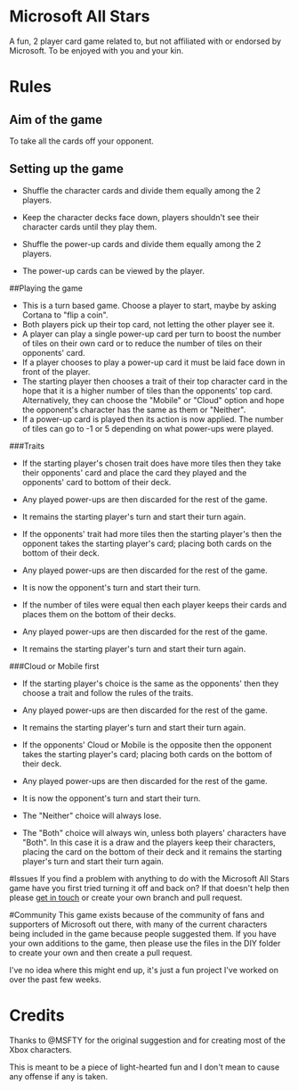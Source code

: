 # Microsoft All Stars
A fun, 2 player card game related to, but not affiliated with or endorsed by Microsoft. To be enjoyed with you and your kin.

# Rules

## Aim of the game
To take all the cards off your opponent.

## Setting up the game

* Shuffle the character cards and divide them equally among the 2 players.
* Keep the character decks face down, players shouldn't see their character cards until they play them.

* Shuffle the power-up cards and divide them equally among the 2 players.
* The power-up cards can be viewed by the player.

##Playing the game

* This is a turn based game. Choose a player to start, maybe by asking Cortana to "flip a coin". 
* Both players pick up their top card, not letting the other player see it.
* A player can play a single power-up card per turn to boost the number of tiles on their own card or to reduce the number of tiles on their opponents' card.
* If a player chooses to play a power-up card it must be laid face down in front of the player.
* The starting player then chooses a trait of their top character card in the hope that it is a higher number of tiles than the opponents' top card. Alternatively, they can choose the "Mobile" or "Cloud" option and hope the opponent's character has the same as them or "Neither". 
* If a power-up card is played then its action is now applied. The number of tiles can go to -1 or 5 depending on what power-ups were played. 

###Traits
* If the starting player's chosen trait does have more tiles then they take their opponents' card and place the card they played and the opponents' card to bottom of their deck.
* Any played power-ups are then discarded for the rest of the game.
* It remains the starting player's turn and start their turn again.

* If the opponents' trait had more tiles then the starting player's then the opponent takes the starting player's card; placing both cards on the bottom of their deck.
* Any played power-ups are then discarded for the rest of the game.
* It is now the opponent's turn and start their turn.

* If the number of tiles were equal then each player keeps their cards and places them on the bottom of their decks.
* Any played power-ups are then discarded for the rest of the game.
* It remains the starting player's turn and start their turn again.

###Cloud or Mobile first
* If the starting player's choice is the same as the opponents' then they choose a trait and follow the rules of the traits.
* Any played power-ups are then discarded for the rest of the game.
* It remains the starting player's turn and start their turn again.

* If the opponents' Cloud or Mobile is the opposite then the opponent takes the starting player's card; placing both cards on the bottom of their deck.
* Any played power-ups are then discarded for the rest of the game.
* It is now the opponent's turn and start their turn.

* The "Neither" choice will always lose.
* The "Both" choice will always win, unless both players' characters have "Both". In this case it is a draw and the players keep their characters, placing the card on the bottom of their deck and it remains the starting player's turn and start their turn again.

#Issues
If you find a problem with anything to do with the Microsoft All Stars game have you first tried turning it off and back on? If that doesn't help then please [get in touch](http://twitter.com/michaelgillett) or create your own branch and pull request.

#Community
This game exists because of the community of fans and supporters of Microsoft out there, with many of the current characters being included in the game because people suggested them. 
If you have your own additions to the game, then please use the files in the DIY folder to create your own and then create a pull request.

I've no idea where this might end up, it's just a fun project I've worked on over the past few weeks.

# Credits
Thanks to @MSFTY for the original suggestion and for creating most of the Xbox characters.

This is meant to be a piece of light-hearted fun and I don't mean to cause any offense if any is taken.